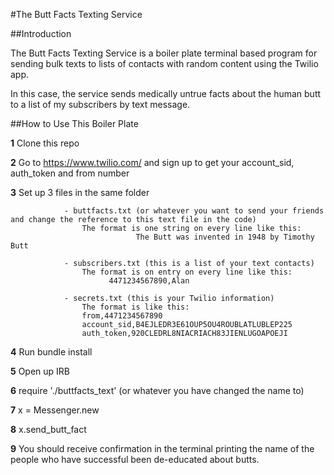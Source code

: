 #The Butt Facts Texting Service

##Introduction

The Butt Facts Texting Service is a boiler plate terminal based program for sending bulk texts to lists of contacts with random content using the Twilio app.

In this case, the service sends medically untrue facts about the human butt to a list of my subscribers by text message.

##How to Use This Boiler Plate

**1** Clone this repo

**2** Go to https://www.twilio.com/ and sign up to get your account_sid,    auth_token and from number

**3** Set up 3 files in the same folder

                - buttfacts.txt (or whatever you want to send your friends and change the reference to this text file in the code)
                    The format is one string on every line like this:
                                The Butt was invented in 1948 by Timothy Butt

                - subscribers.txt (this is a list of your text contacts)
                    The format is on entry on every line like this:
                          4471234567890,Alan

                - secrets.txt (this is your Twilio information)
                    The format is like this:
                    from,4471234567890
                    account_sid,B4EJLEDR3E61OUP5OU4ROUBLATLUBLEP225
                    auth_token,920CLEDRL8NIACRIACH83JIENLUGOAPOEJI

**4** Run bundle install

**5** Open up IRB

**6** require './buttfacts_text' (or whatever you have changed the name to)

**7** x = Messenger.new

**8** x.send_butt_fact

**9** You should receive confirmation in the terminal printing the name of the people who have successful been de-educated about butts.
